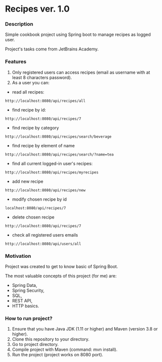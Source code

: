 # Recipes ver. 1.0 #

### Description ###

Simple cookbook project using Spring boot to manage recipes as logged user.

Project's tasks come from JetBrains Academy.

### Features ###

1. Only registered users can access recipes (email as username with at least 8 characters password).
2. As a user you can: 
* read all recipes:
```
http://localhost:8080/api/recipes/all
```
* find recipe by id:
```
http://localhost:8080/api/recipes/7
```
* find recipe by category
```
http://localhost:8080/api/recipes/search/beverage
```
* find recipe by element of name
```
http://localhost:8080/api/recipes/search/?name=tea
```
* find all current logged-in user's recipes:
```
http://localhost:8080/api/recipes/myrecipes
```
* add new recipe
```
http://localhost:8080/api/recipes/new
```
* modify chosen recipe by id
```
localhost:8080/api/recipes/7
```
* delete chosen recipe
```
http://localhost:8080/api/recipes/7
```
* check all registered users emails
```
http://localhost:8080/api/users/all
```


### Motivation ###

Project was created to get to know basic of Spring Boot.

The most valuable concepts of this project (for me) are:
- Spring Data,
- Spring Security,
- SQL,
- REST API,
- HTTP basics.

### How to run project? ###

1. Ensure that you have Java JDK (1.11 or higher) and Maven (version 3.8 or higher).
2. Clone this repository to your directory.
3. Go to project directory.
4. Compile project with Maven (command: mvn install).
5. Run the project (project works on 8080 port).
